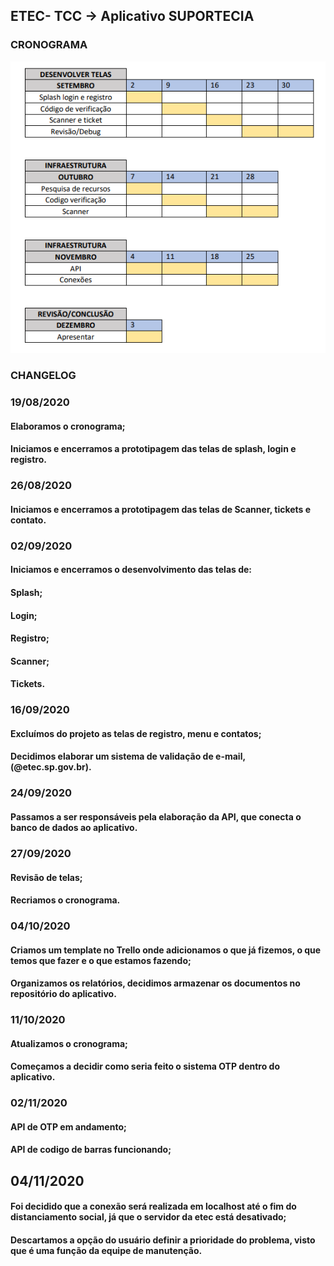 ## ETEC- TCC -> Aplicativo SUPORTECIA

### CRONOGRAMA

![Imagem do cronograma](https://github.com/GustavoAriadno/ETEC-TCC-SuportEcia/blob/master/Documentos/cronograma_tcc.png?raw=true)

### CHANGELOG

### 19/08/2020
#### Elaboramos o cronograma;
#### Iniciamos e encerramos a prototipagem das telas de splash, login e registro.

### 26/08/2020
#### Iniciamos e encerramos a prototipagem das telas de Scanner, tickets e contato.

### 02/09/2020
 #### Iniciamos e encerramos o desenvolvimento das telas de:
 #### Splash;
 #### Login;
 #### Registro;
 #### Scanner;
 #### Tickets.

### 16/09/2020
#### Excluímos do projeto as telas de registro, menu e contatos;
#### Decidimos elaborar um sistema de validação de e-mail, (@etec.sp.gov.br).

### 24/09/2020
#### Passamos a ser responsáveis pela elaboração da API, que conecta o banco de dados ao aplicativo.

### 27/09/2020
#### Revisão de telas;
#### Recriamos o cronograma.

### 04/10/2020
#### Criamos um template no Trello onde adicionamos o que já fizemos, o que temos que fazer e o que estamos fazendo;
#### Organizamos os relatórios, decidimos armazenar os documentos no repositório do aplicativo.

### 11/10/2020
#### Atualizamos o cronograma;
#### Começamos a decidir como seria feito o sistema OTP dentro do aplicativo.

### 02/11/2020
#### API de OTP em andamento;
#### API de codigo de barras funcionando;

## 04/11/2020
#### Foi decidido que a conexão será realizada em localhost até o fim do distanciamento social, já que o servidor da etec está desativado;
#### Descartamos a opção do usuário definir a prioridade do problema, visto que é uma função da equipe de manutenção.
